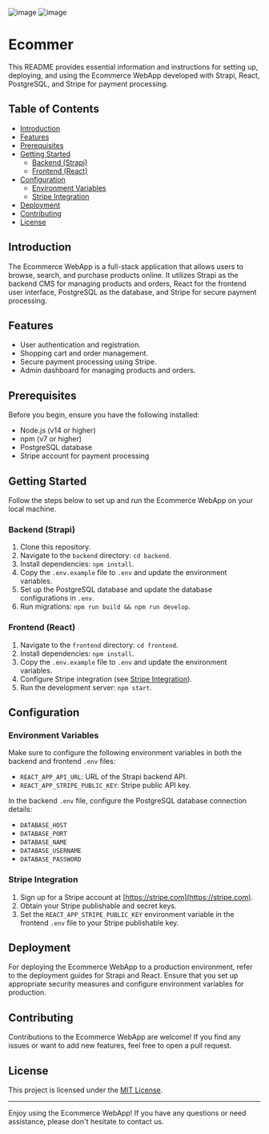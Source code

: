 ![image](https://github.com/shubhatRashid/Ecommer/assets/106548827/821ba8dc-4a59-4839-b3f1-5041c4d105a5)
![image](https://github.com/shubhatRashid/Ecommer/assets/106548827/bd73a544-1b59-478c-ad7f-fd2ed28c6b02)




# Ecommer
This README provides essential information and instructions for setting up, deploying, and using the Ecommerce WebApp developed with Strapi, React, PostgreSQL, and Stripe for payment processing.

## Table of Contents

- [Introduction](#introduction)
- [Features](#features)
- [Prerequisites](#prerequisites)
- [Getting Started](#getting-started)
  - [Backend (Strapi)](#backend-strapi)
  - [Frontend (React)](#frontend-react)
- [Configuration](#configuration)
  - [Environment Variables](#environment-variables)
  - [Stripe Integration](#stripe-integration)
- [Deployment](#deployment)
- [Contributing](#contributing)
- [License](#license)

## Introduction

The Ecommerce WebApp is a full-stack application that allows users to browse, search, and purchase products online. It utilizes Strapi as the backend CMS for managing products and orders, React for the frontend user interface, PostgreSQL as the database, and Stripe for secure payment processing.

## Features

- User authentication and registration.
- Shopping cart and order management.
- Secure payment processing using Stripe.
- Admin dashboard for managing products and orders.

## Prerequisites

Before you begin, ensure you have the following installed:

- Node.js (v14 or higher)
- npm (v7 or higher)
- PostgreSQL database
- Stripe account for payment processing

## Getting Started

Follow the steps below to set up and run the Ecommerce WebApp on your local machine.

### Backend (Strapi)

1. Clone this repository.
2. Navigate to the `backend` directory: `cd backend`.
3. Install dependencies: `npm install`.
4. Copy the `.env.example` file to `.env` and update the environment variables.
5. Set up the PostgreSQL database and update the database configurations in `.env`.
6. Run migrations: `npm run build && npm run develop`.

### Frontend (React)

1. Navigate to the `frontend` directory: `cd frontend`.
2. Install dependencies: `npm install`.
3. Copy the `.env.example` file to `.env` and update the environment variables.
4. Configure Stripe integration (see [Stripe Integration](#stripe-integration)).
5. Run the development server: `npm start`.

## Configuration

### Environment Variables

Make sure to configure the following environment variables in both the backend and frontend `.env` files:

- `REACT_APP_API_URL`: URL of the Strapi backend API.
- `REACT_APP_STRIPE_PUBLIC_KEY`: Stripe public API key.

In the backend `.env` file, configure the PostgreSQL database connection details:

- `DATABASE_HOST`
- `DATABASE_PORT`
- `DATABASE_NAME`
- `DATABASE_USERNAME`
- `DATABASE_PASSWORD`

### Stripe Integration

1. Sign up for a Stripe account at [https://stripe.com](https://stripe.com).
2. Obtain your Stripe publishable and secret keys.
3. Set the `REACT_APP_STRIPE_PUBLIC_KEY` environment variable in the frontend `.env` file to your Stripe publishable key.

## Deployment

For deploying the Ecommerce WebApp to a production environment, refer to the deployment guides for Strapi and React. Ensure that you set up appropriate security measures and configure environment variables for production.

## Contributing

Contributions to the Ecommerce WebApp are welcome! If you find any issues or want to add new features, feel free to open a pull request.

## License

This project is licensed under the [MIT License](LICENSE).

---

Enjoy using the Ecommerce WebApp! If you have any questions or need assistance, please don't hesitate to contact us.

